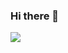 ### Hi there 👋

<img src="https://github-readme-stats.vercel.app/api?username=Gs-G2&show_icons=true&theme=vue-dark">
